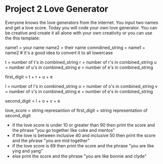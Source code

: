 # Project 2 Love Generator

Everyone knows the love generators from the internet. You input two names and get a love score.
Today you will code your own love generator. You can be creative and create it all alone with your own creativity or you can use the this template:

name1 = your name
name2 = their name
comndined_string = name1 + name2  # it's a good idea to convert it to all lowercase

t = number of t's in combined_string
r = number of r's in combined_string
u = number of u's in combined_string
e = number of e's in combined_string

first_digit = t + r + u + e

l = number of l's in combined_string
o = number of o's in combined_string
v = number of v's in combined_string
e = number of e's in combined_string

second_digit = l + o + v + e

love_score = string represantion of first_digit + string representation of second_digit

- if the love score is under 10 or greater than 90 then print the score and the phrase "you go together like coke and mentos"
- if the love is between inclusive 40 and inclusive 50 then print the score and the phrase "you are mid together"
- if the love score is 69 then print the score and the phrase "you are like ying and yang"
- else print the score and the phrase "you are like bonnie and clyde"
